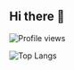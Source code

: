 ## Hi there 👋
![Profile views](https://komarev.com/ghpvc/?username=quanglam04&label=Profile%20views&color=red&style=plastic)

![Top Langs](https://github-readme-stats.vercel.app/api/top-langs/?username=quanglam04&layout=compact&langs_count=20&theme=radical)


<!--
**quanglam04/quanglam04** is a ✨ _special_ ✨ repository because its `README.md` (this file) appears on your GitHub profile.

Here are some ideas to get you started:

- 🔭 I’m currently working on ...
- 🌱 I’m currently learning ...
- 👯 I’m looking to collaborate on ...
- 🤔 I’m looking for help with ...
- 💬 Ask me about ...
- 📫 How to reach me: ...
- 😄 Pronouns: ...
- ⚡ Fun fact: ...
-->
